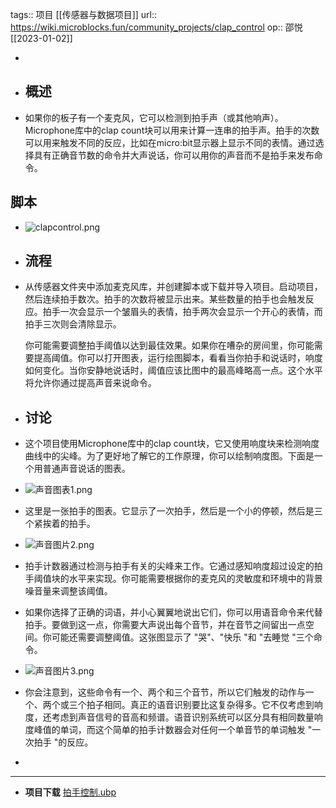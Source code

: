 tags:: 项目 [[传感器与数据项目]] 
url:: https://wiki.microblocks.fun/community_projects/clap_control
op:: 邵悦 [[2023-01-02]]

-
- ## 概述
- 如果你的板子有一个麦克风，它可以检测到拍手声（或其他响声）。Microphone库中的clap count块可以用来计算一连串的拍手声。拍手的次数可以用来触发不同的反应，比如在micro:bit显示器上显示不同的表情。通过选择具有正确音节数的命令并大声说话，你可以用你的声音而不是拍手来发布命令。
## 脚本
- ![clapcontrol.png](../assets/clapcontrol_1672663884131_0.png)
- ## 流程
- 从传感器文件夹中添加麦克风库，并创建脚本或下载并导入项目。启动项目，然后连续拍手数次。拍手的次数将被显示出来。某些数量的拍手也会触发反应。拍手一次会显示一个皱眉头的表情，拍手两次会显示一个开心的表情，而拍手三次则会清除显示。
  
  你可能需要调整拍手阈值以达到最佳效果。如果你在嘈杂的房间里，你可能需要提高阈值。你可以打开图表，运行绘图脚本，看看当你拍手和说话时，响度如何变化。当你安静地说话时，阈值应该比图中的最高峰略高一点。这个水平将允许你通过提高声音来说命令。
- ## 讨论
- 这个项目使用Microphone库中的clap count块，它又使用响度块来检测响度曲线中的尖峰。为了更好地了解它的工作原理，你可以绘制响度图。下面是一个用普通声音说话的图表。
- ![声音图表1.png](../assets/声音图表1_1672664229522_0.png)
- 这里是一张拍手的图表。它显示了一次拍手，然后是一个小的停顿，然后是三个紧挨着的拍手。
- ![声音图片2.png](../assets/声音图片2_1672664262106_0.png)
- 拍手计数器通过检测与拍手有关的尖峰来工作。它通过感知响度超过设定的拍手阈值块的水平来实现。你可能需要根据你的麦克风的灵敏度和环境中的背景噪音量来调整该阈值。
- 如果你选择了正确的词语，并小心翼翼地说出它们，你可以用语音命令来代替拍手。要做到这一点，你需要大声说出每个音节，并在音节之间留出一点空间。你可能还需要调整阈值。这张图显示了 "哭"、"快乐 "和 "去睡觉 "三个命令。
- ![声音图片3.png](../assets/声音图片3_1672664305715_0.png)
- 你会注意到，这些命令有一个、两个和三个音节，所以它们触发的动作与一个、两个或三个拍子相同。真正的语音识别要比这复杂得多。它不仅考虑到响度，还考虑到声音信号的音高和频谱。语音识别系统可以区分具有相同数量响度峰值的单词，而这个简单的拍手计数器会对任何一个单音节的单词触发 "一次拍手 "的反应。
-
- ---
- **项目下载**
   [拍手控制.ubp](../assets/拍手控制_1672664387958_0.ubp)
